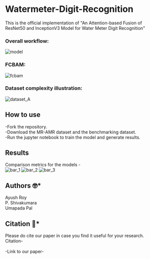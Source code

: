 # Watermeter-Digit-Recognition

This is the official implementation  of "An Attention-based Fusion of ResNet50 and InceptionV3 Model for Water Meter Digit Recognition"

### Overall workflow:
![model](https://github.com/AyushRoy2001/Watermeter-Digit-Recognition/assets/94052139/86afcf1b-c5c7-4afa-a0fb-373d8abec819)

### FCBAM:
![fcbam](https://github.com/AyushRoy2001/Watermeter-Digit-Recognition/assets/94052139/8d0af18b-fa12-4b2f-9470-e75292ff6bec)

### Dataset complexity illustration:
![dataset_A](https://github.com/AyushRoy2001/Watermeter-Digit-Recognition/assets/94052139/6a551445-0b88-4e8b-86e9-d3bb3520eed9)

## How to use
-Fork the repository.<br/>
-Download the MR-AMR dataset and the benchmarking dataset.<br/>
-Run the jupyter notebook to train the model and generate results.<br/>

## Results
Comparison metrics for the models - <br/>
![bar_1](https://github.com/AyushRoy2001/Watermeter-Digit-Recognition/assets/94052139/4627155c-e4d3-45c2-998a-15d6dbf8dbe4)
![bar_2](https://github.com/AyushRoy2001/Watermeter-Digit-Recognition/assets/94052139/a6f43e6d-73ab-4d54-a5e0-921bc2c9e199)
![bar_3](https://github.com/AyushRoy2001/Watermeter-Digit-Recognition/assets/94052139/3a83e50b-323d-44da-89fb-6162b2791c2a)


## Authors :nerd_face:*
Ayush Roy<br/>
P. Shivakumara<br/>
Umapada Pal<br/>

## Citation :thinking:*
Please do cite our paper in case you find it useful for your research.<br/>
Citation-<br/>
<br/>
-Link to our paper-<br/>
